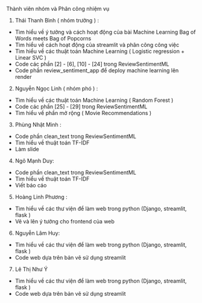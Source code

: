 Thành viên nhóm và Phân công nhiệm vụ
1. Thái Thanh Bình ( nhóm trưởng ) :
- Tìm hiểu về ý tưởng và cách hoạt động của bài Machine Learning Bag of Words meets Bag of Popcorns
- Tìm hiểu về cách hoạt động của streamlit và phân công công việc
- Tìm hiểu về các thuật toán Machine Learning ( Logistic regression + Linear SVC )
- Code các phần [2] - [6], [10] - [24] trong ReviewSentimentML
- Code phần review_sentiment_app để deploy machine learning lên render 
2. Nguyễn Ngọc Linh ( nhóm phó ) :
- Tìm hiểu về các thuật toán Machine Learning ( Random Forest )
- Code các phần [25] - [29] trong ReviewSentimentML
- Tìm hiểu về phần mở rộng ( Movie Recommendations ) 
3. Phùng Nhật Minh : 
- Code phần clean_text trong ReviewSentimentML
- Tìm hiểu về thuật toán TF-IDF
- Làm slide
4. Ngô Mạnh Duy:
- Code phần clean_text trong ReviewSentimentML
- Tìm hiểu về thuật toán TF-IDF 
- Viết báo cáo
5. Hoàng Linh Phương :
- Tìm hiểu về các thư viện để làm web trong python (Django, streamlit, flask )
- Vẽ và lên ý tưởng cho frontend của web
6. Nguyễn Lâm Huy:
- Tìm hiểu về các thư viện để làm web trong python (Django, streamlit, flask )
- Code web dựa trên bản vẽ sử dụng streamlit
7. Lê Thị Như Ý
- Tìm hiểu về các thư viện để làm web trong python (Django, streamlit, flask )
- Code web dựa trên bản vẽ sử dụng streamlit
